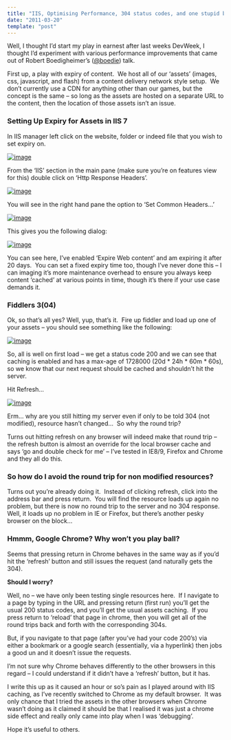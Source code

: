 ```yaml
---
title: "IIS, Optimising Performance, 304 status codes, and one stupid browser…"
date: "2011-03-20"
template: "post"
---
```


Well, I thought I’d start my play in earnest after last weeks DevWeek, I thought I’d experiment with various performance improvements that came out of Robert Boedigheimer’s ([@boedie](http://twitter.com/boedie)) talk.

First up, a play with expiry of content.  We host all of our ‘assets’ (images, css, javascript, and flash) from a content delivery network style setup.  We don’t currently use a CDN for anything other than our games, but the concept is the same – so long as the assets are hosted on a separate URL to the content, then the location of those assets isn’t an issue.

### Setting Up Expiry for Assets in IIS 7

In IIS manager left click on the website, folder or indeed file that you wish to set expiry on.

[![image](/images/image_thumb17.png "image")](http://idisposable.co.uk/wp-content/uploads/image17.png)

From the ‘IIS’ section in the main pane (make sure you’re on features view for this) double click on ‘Http Response Headers’.

[![image](/images/image_thumb18.png "image")](http://idisposable.co.uk/wp-content/uploads/image18.png)

You will see in the right hand pane the option to ‘Set Common Headers…’

[![image](/images/image_thumb19.png "image")](http://idisposable.co.uk/wp-content/uploads/image19.png)

This gives you the following dialog:

[![image](/images/image_thumb20.png "image")](http://idisposable.co.uk/wp-content/uploads/image20.png)

You can see here, I’ve enabled ‘Expire Web content’ and am expiring it after 20 days.  You can set a fixed expiry time too, though I’ve never done this – I can imaging it’s more maintenance overhead to ensure you always keep content ‘cached’ at various points in time, though it’s there if your use case demands it.

### Fiddlers 3(04)

Ok, so that’s all yes? Well, yup, that’s it.  Fire up fiddler and load up one of your assets – you should see something like the following:

[![image](/images/image_thumb21.png "image")](http://idisposable.co.uk/wp-content/uploads/image21.png)

So, all is well on first load – we get a status code 200 and we can see that caching is enabled and has a max-age of 1728000 (20d * 24h * 60m * 60s), so we know that our next request should be cached and shouldn’t hit the server.

Hit Refresh…

[![image](/images/image_thumb22.png "image")](http://idisposable.co.uk/wp-content/uploads/image22.png)

Erm… why are you still hitting my server even if only to be told 304 (not modified), resource hasn’t changed…  So why the round trip?

Turns out hitting refresh on any browser will indeed make that round trip – the refresh button is almost an override for the local browser cache and says ‘go and double check for me’ – I’ve tested in IE8/9, Firefox and Chrome and they all do this.

### So how do I avoid the round trip for non modified resources?

Turns out you’re already doing it.  Instead of clicking refresh, click into the address bar and press return.  You will find the resource loads up again no problem, but there is now no round trip to the server and no 304 response.  Well, it loads up no problem in IE or Firefox, but there’s another pesky browser on the block…

### Hmmm, Google Chrome? Why won’t you play ball?

Seems that pressing return in Chrome behaves in the same way as if you’d hit the ‘refresh’ button and still issues the request (and naturally gets the 304).

**Should I worry?**

Well, no – we have only been testing single resources here.  If I navigate to a page by typing in the URL and pressing return (first run) you’ll get the usual 200 status codes, and you’ll get the usual assets caching.  If you press return to ‘reload’ that page in chrome, then you will get all of the round trips back and forth with the corresponding 304s.

But, if you navigate to that page (after you’ve had your code 200’s) via either a bookmark or a google search (essentially, via a hyperlink) then jobs a good un and it doesn’t issue the requests.

I’m not sure why Chrome behaves differently to the other browsers in this regard – I could understand if it didn’t have a ‘refresh’ button, but it has.

I write this up as it caused an hour or so’s pain as I played around with IIS caching, as I’ve recently switched to Chrome as my default browser.  It was only chance that I tried the assets in the other browsers when Chrome wasn’t doing as it claimed it should be that I realised it was just a chrome side effect and really only came into play when I was ‘debugging’.

Hope it’s useful to others.
